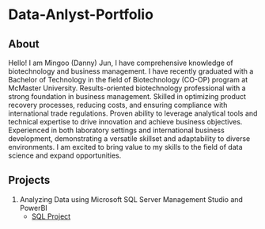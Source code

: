 # Data-Anlyst-Portfolio

## About
Hello! I am Mingoo (Danny) Jun, I have comprehensive knowledge of biotechnology and business management. I have recently graduated with a Bachelor of Technology in the field of Biotechnology (CO-OP) program at McMaster University. Results-oriented biotechnology professional with a strong foundation in business management. Skilled in optimizing product recovery processes, reducing costs, and ensuring compliance with international trade regulations. Proven ability to leverage analytical tools and technical expertise to drive innovation and achieve business objectives. Experienced in both laboratory settings and international business development, demonstrating a versatile skillset and adaptability to diverse environments. I am excited to bring value to my skills to the field of data science and expand opportunities.

## Projects
1. Analyzing Data using Microsoft SQL Server Management Studio and PowerBI
   - [SQL Project](https://github.com/MangoIsYum/Projects/tree/main/SQL%20Project)
